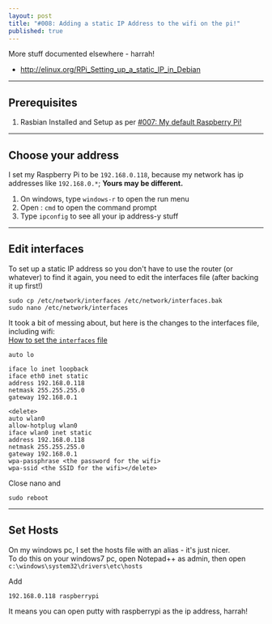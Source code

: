```yaml
---
layout: post
title: "#008: Adding a static IP Address to the wifi on the pi!"
published: true
---
```


More stuff documented elsewhere - harrah!

* <http://elinux.org/RPi_Setting_up_a_static_IP_in_Debian>

-------------
Prerequisites
-------------

01. Rasbian Installed and Setup as per [#007: My default Raspberry Pi!](http://www.finnangelo.com/007-my_default_raspberry_pi/)

------------------
Choose your address
------------------

I set my Raspberry Pi to be `192.168.0.118`, because my network has ip addresses like `192.168.0.*`; **Yours may be different.**

01. On windows, type `windows-r` to open the run menu
02. Open : `cmd` to open the command prompt
03. Type `ipconfig` to see all your ip address-y stuff

---------------
Edit interfaces
---------------

To set up a static IP address so you don't have to use the 
router (or whatever) to find it again, you need to edit the 
interfaces file (after backing it up first!)

```
sudo cp /etc/network/interfaces /etc/network/interfaces.bak
sudo nano /etc/network/interfaces
```

It took a bit of messing about, but here is the changes to the 
interfaces file<delete>, including wifi</delete>:   
[How to set the `interfaces` file](https://www.raspberrypi.org/forums/viewtopic.php?&t=42670)

```
auto lo

iface lo inet loopback
iface eth0 inet static
address 192.168.0.118
netmask 255.255.255.0
gateway 192.168.0.1

<delete>
auto wlan0
allow-hotplug wlan0
iface wlan0 inet static
address 192.168.0.118
netmask 255.255.255.0
gateway 192.168.0.1
wpa-passphrase <the password for the wifi>
wpa-ssid <the SSID for the wifi></delete>

```

Close nano and

```
sudo reboot
```

---------
Set Hosts
---------

On my windows pc, I set the hosts file with an alias - it's just nicer.  
To do this on your windows7 pc, open Notepad++ as admin, then open
`c:\windows\system32\drivers\etc\hosts`

Add 

    192.168.0.118 raspberrypi

It means you can open putty with raspberrypi as the ip address, harrah!
